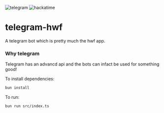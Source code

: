 ![telegram](https://88x31.kate.pet/telegram-old.gif)
![hackatime](https://hackatime-badge.hackclub.com/U07L45W79E1/telegram-hwf)
# telegram-hwf
A telegram bot which is pretty much the hwf app.

### Why telegram
Telegram has an advancd api and the bots can infact be used for something good!

To install dependencies:

```bash
bun install
```

To run:

```bash
bun run src/index.ts
```


